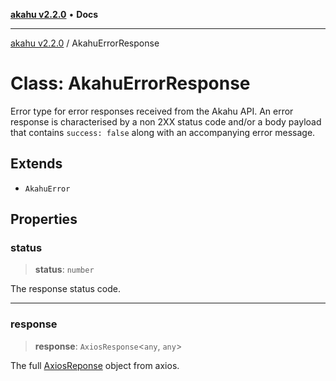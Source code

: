 [**akahu v2.2.0**](../README.md) • **Docs**

***

[akahu v2.2.0](../README.md) / AkahuErrorResponse

# Class: AkahuErrorResponse

Error type for error responses received from the Akahu API.
An error response is characterised by a non 2XX status code and/or a body
payload that contains `success: false` along with an accompanying error message.

## Extends

- `AkahuError`

## Properties

### status

> **status**: `number`

The response status code.

***

### response

> **response**: `AxiosResponse`\<`any`, `any`\>

The full [AxiosReponse](https://axios-http.com/docs/res_schema)
object from axios.
